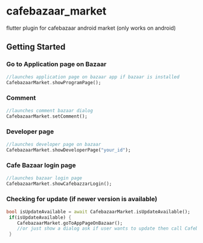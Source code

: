 # cafebazaar_market

flutter plugin for cafebazaar android market (only works on android)

## Getting Started

### Go to Application page on Bazaar

```dart
//launches application page on bazaar app if bazaar is installed
CafebazaarMarket.showProgramPage();
```

### Comment

```dart
//launches comment bazaar dialog
CafebazaarMarket.setComment();
```

### Developer page

```dart
//launches developer page on bazaar
CafebazaarMarket.showDeveloperPage("your_id");
```

### Cafe Bazaar login page

```dart
//launches bazaar login page
CafebazaarMarket.showCafebazzarLogin();
```

### Checking for update (if newer version is available)

```dart
bool isUpdateAvailable = await CafebazaarMarket.isUpdateAvailable();
 if(isUpdateAvailable) {
    CafebazaarMarket.goToAppPageOnBazaar();
    //or just show a dialog ask if user wants to update then call CafebazaarMarket.goToAppPageOnBazaar();
 }
```
